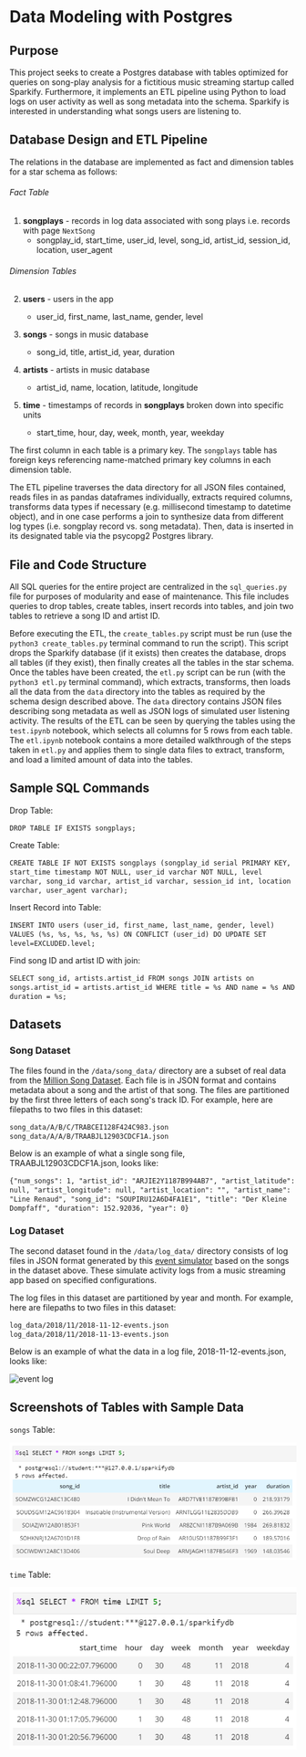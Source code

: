 # Data Modeling with Postgres

## Purpose

This project seeks to create a Postgres database with tables optimized for queries on song-play analysis for a fictitious music streaming startup called Sparkify. Furthermore, it implements an ETL pipeline using Python to load logs on user activity as well as song metadata into the schema. Sparkify is interested in understanding what songs users are listening to.

## Database Design and ETL Pipeline

The relations in the database are implemented as fact and dimension tables for a star schema as follows:  

###### Fact Table
1. **songplays** - records in log data associated with song plays i.e. records with page `NextSong`
    - songplay_id, start_time, user_id, level, song_id, artist_id, session_id, location, user_agent
    
###### Dimension Tables
2. **users** - users in the app
    - user_id, first_name, last_name, gender, level
    
3. **songs** - songs in music database
    - song_id, title, artist_id, year, duration
    
4. **artists** - artists in music database
    - artist_id, name, location, latitude, longitude
    
5. **time** - timestamps of records in **songplays** broken down into specific units
    - start_time, hour, day, week, month, year, weekday  
    
The first column in each table is a primary key. The `songplays` table has foreign keys referencing name-matched primary key columns in each dimension table.



The ETL pipeline traverses the data directory for all JSON files contained, reads files in as pandas dataframes individually, extracts required columns, transforms data types if necessary (e.g. millisecond timestamp to datetime object), and in one case performs a join to synthesize data from different log types (i.e. songplay record vs. song metadata). Then, data is inserted in its designated table via the psycopg2 Postgres library.

## File and Code Structure

All SQL queries for the entire project are centralized in the `sql_queries.py` file for purposes of modularity and ease of maintenance. This file includes queries to drop tables, create tables, insert records into tables, and join two tables to retrieve a song ID and artist ID.

Before executing the ETL, the `create_tables.py` script must be run (use the `python3 create_tables.py` terminal command to run the script). This script drops the Sparkify database (if it exists) then creates the database, drops all tables (if they exist), then finally creates all the tables in the star schema. Once the tables have been created, the `etl.py` script can be run (with the `python3 etl.py` terminal command), which extracts, transforms, then loads all the data from the `data` directory into the tables as required by the schema design described above. The `data` directory contains JSON files describing song metadata as well as JSON logs of simulated user listening activity. The results of the ETL can be seen by querying the tables using the `test.ipynb` notebook, which selects all columns for 5 rows from each table. The `etl.ipynb` notebook contains a more detailed walkthrough of the steps taken in `etl.py` and applies them to single data files to extract, transform, and load a limited amount of data into the tables.

## Sample SQL Commands

Drop Table:

    DROP TABLE IF EXISTS songplays;
    
Create Table:

    CREATE TABLE IF NOT EXISTS songplays (songplay_id serial PRIMARY KEY, start_time timestamp NOT NULL, user_id varchar NOT NULL, level varchar, song_id varchar, artist_id varchar, session_id int, location varchar, user_agent varchar);
    
Insert Record into Table:

    INSERT INTO users (user_id, first_name, last_name, gender, level) VALUES (%s, %s, %s, %s, %s) ON CONFLICT (user_id) DO UPDATE SET level=EXCLUDED.level;
    
Find song ID and artist ID with join:
        
    SELECT song_id, artists.artist_id FROM songs JOIN artists on songs.artist_id = artists.artist_id WHERE title = %s AND name = %s AND duration = %s;
    
## Datasets

### Song Dataset

The files found in the `/data/song_data/` directory are a subset of real data from the [Million Song Dataset](http://millionsongdataset.com/). Each file is in JSON format and contains metadata about a song and the artist of that song. The files are partitioned by the first three letters of each song's track ID. For example, here are filepaths to two files in this dataset:

    song_data/A/B/C/TRABCEI128F424C983.json
    song_data/A/A/B/TRAABJL12903CDCF1A.json
    
Below is an example of what a single song file, TRAABJL12903CDCF1A.json, looks like:

    {"num_songs": 1, "artist_id": "ARJIE2Y1187B994AB7", "artist_latitude": null, "artist_longitude": null, "artist_location": "", "artist_name": "Line Renaud", "song_id": "SOUPIRU12A6D4FA1E1", "title": "Der Kleine Dompfaff", "duration": 152.92036, "year": 0}

### Log Dataset

The second dataset found in the `/data/log_data/` directory consists of log files in JSON format generated by this [event simulator](https://github.com/Interana/eventsim) based on the songs in the dataset above. These simulate activity logs from a music streaming app based on specified configurations.

The log files in this dataset are partitioned by year and month. For example, here are filepaths to two files in this dataset:

    log_data/2018/11/2018-11-12-events.json
    log_data/2018/11/2018-11-13-events.json

Below is an example of what the data in a log file, 2018-11-12-events.json, looks like:

![event log](https://video.udacity-data.com/topher/2019/February/5c6c15e9_log-data/log-data.png)

## Screenshots of Tables with Sample Data

`songs` Table:

![songs table](/images/songs_table.png "songs table")

`time` Table:

![time table](/images/time_table.png "time table")